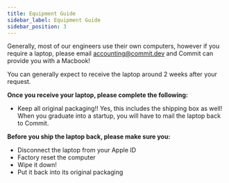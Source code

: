 ```yaml
---
title: Equipment Guide
sidebar_label: Equipment Guide
sidebar_position: 3
---
```


Generally, most of our engineers use their own computers, however if you require a laptop, please email [accounting@commit.dev](mailto:accounting@commit.dev) and Commit can provide you with a Macbook! 

You can generally expect to receive the laptop around 2 weeks after your request. 

**Once you receive your laptop, please complete the following:**
- Keep all original packaging!! Yes, this includes the shipping box as well! When you graduate into a startup, you will have to mail the laptop back to Commit. 

**Before you ship the laptop back, please make sure you:**

- Disconnect the laptop from your Apple ID
- Factory reset the computer
- Wipe it down!
- Put it back into its original packaging 
